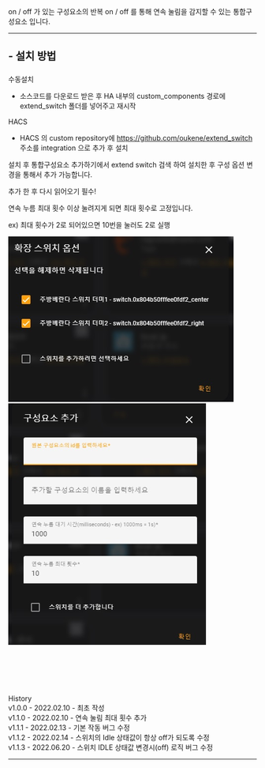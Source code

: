 on / off 가 있는 구성요소의 반복 on / off 를 통해 연속 눌림을 감지할 수 있는 통합구성요소 입니다.

---

## - 설치 방법

###

수동설치

- 소스코드를 다운로드 받은 후 HA 내부의 custom_components 경로에 extend_switch 폴더를 넣어주고 재시작


HACS

- HACS 의 custom repository에 https://github.com/oukene/extend_switch 주소를 integration 으로 추가 후 설치



설치 후 통합구성요소 추가하기에서 extend switch 검색 하여 설치한 후 구성 옵션 변경을 통해서 추가 가능합니다. 

추가 한 후 다시 읽어오기 필수!


연속 누름 최대 횟수 이상 눌려지게 되면 최대 횟수로 고정입니다.

ex) 최대 횟수가 2로 되어있으면 10번을 눌러도 2로 실행


![settings.jpg](https://github.com/oukene/extend_switch/blob/main/images/settings.jpg?raw=true)
![settings2.jpg](https://github.com/oukene/extend_switch/blob/main/images/settings2.jpg?raw=true)



<br><br>
---
History
<br>
v1.0.0 - 2022.02.10 - 최초 작성<br>
v1.1.0 - 2022.02.10 - 연속 눌림 최대 횟수 추가<br>
v1.1.1 - 2022.02.13 - 기본 작동 버그 수정<br>
v1.1.2 - 2022.02.14 - 스위치의 Idle 상태값이 항상 off가 되도록 수정<br>
v1.1.3 - 2022.06.20 - 스위치 IDLE 상태값 변경시(off) 로직 버그 수정

---
<br><br><br>

